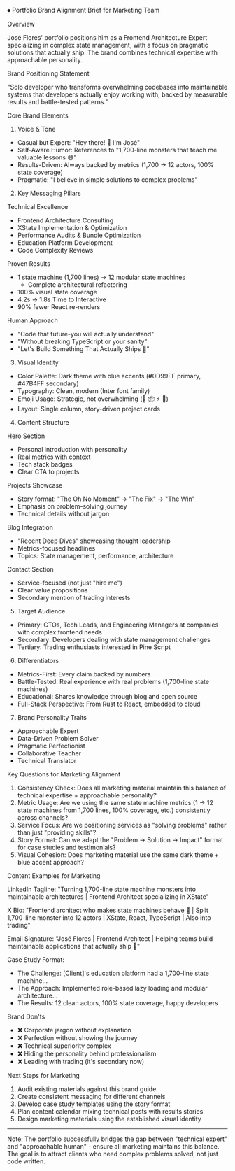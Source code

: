 ⏺ Portfolio Brand Alignment Brief for Marketing Team

  Overview

  José Flores' portfolio positions him as a Frontend Architecture Expert specializing in complex state management, with a focus on
  pragmatic solutions that actually ship. The brand combines technical expertise with approachable personality.

  Brand Positioning Statement

  "Solo developer who transforms overwhelming codebases into maintainable systems that developers actually enjoy working with, backed
  by measurable results and battle-tested patterns."

  Core Brand Elements

  1. Voice & Tone

  - Casual but Expert: "Hey there! 👋 I'm José"
  - Self-Aware Humor: References to "1,700-line monsters that teach me valuable lessons 😅"
  - Results-Driven: Always backed by metrics (1,700 → 12 actors, 100% state coverage)
  - Pragmatic: "I believe in simple solutions to complex problems"

  2. Key Messaging Pillars

  Technical Excellence
  - Frontend Architecture Consulting
  - XState Implementation & Optimization
  - Performance Audits & Bundle Optimization
  - Education Platform Development
  - Code Complexity Reviews

  Proven Results
  - 1 state machine (1,700 lines) → 12 modular state machines
    - Complete architectural refactoring
  - 100% visual state coverage
  - 4.2s → 1.8s Time to Interactive
  - 90% fewer React re-renders

  Human Approach
  - "Code that future-you will actually understand"
  - "Without breaking TypeScript or your sanity"
  - "Let's Build Something That Actually Ships 🚀"

  3. Visual Identity

  - Color Palette: Dark theme with blue accents (#0D99FF primary, #47B4FF secondary)
  - Typography: Clean, modern (Inter font family)
  - Emoji Usage: Strategic, not overwhelming (🚀 📦 ⚡ 🎯)
  - Layout: Single column, story-driven project cards

  4. Content Structure

  Hero Section
  - Personal introduction with personality
  - Real metrics with context
  - Tech stack badges
  - Clear CTA to projects

  Projects Showcase
  - Story format: "The Oh No Moment" → "The Fix" → "The Win"
  - Emphasis on problem-solving journey
  - Technical details without jargon

  Blog Integration
  - "Recent Deep Dives" showcasing thought leadership
  - Metrics-focused headlines
  - Topics: State management, performance, architecture

  Contact Section
  - Service-focused (not just "hire me")
  - Clear value propositions
  - Secondary mention of trading interests

  5. Target Audience

  - Primary: CTOs, Tech Leads, and Engineering Managers at companies with complex frontend needs
  - Secondary: Developers dealing with state management challenges
  - Tertiary: Trading enthusiasts interested in Pine Script

  6. Differentiators

  - Metrics-First: Every claim backed by numbers
  - Battle-Tested: Real experience with real problems (1,700-line state machines)
  - Educational: Shares knowledge through blog and open source
  - Full-Stack Perspective: From Rust to React, embedded to cloud

  7. Brand Personality Traits

  - Approachable Expert
  - Data-Driven Problem Solver
  - Pragmatic Perfectionist
  - Collaborative Teacher
  - Technical Translator

  Key Questions for Marketing Alignment

  1. Consistency Check: Does all marketing material maintain this balance of technical expertise + approachable personality?
  2. Metric Usage: Are we using the same state machine metrics (1 → 12 state machines from 1,700 lines, 100% coverage, etc.) consistently across channels?
  3. Service Focus: Are we positioning services as "solving problems" rather than just "providing skills"?
  4. Story Format: Can we adapt the "Problem → Solution → Impact" format for case studies and testimonials?
  5. Visual Cohesion: Does marketing material use the same dark theme + blue accent approach?

  Content Examples for Marketing

  LinkedIn Tagline: "Turning 1,700-line state machine monsters into maintainable architectures | Frontend Architect specializing in
  XState"

  X Bio: "Frontend architect who makes state machines behave 🤖 | Split 1,700-line monster into 12 actors | XState, React, TypeScript | Also into
   trading"

  Email Signature: "José Flores | Frontend Architect | Helping teams build maintainable applications that actually ship 🚀"

  Case Study Format:
  - The Challenge: [Client]'s education platform had a 1,700-line state machine...
  - The Approach: Implemented role-based lazy loading and modular architecture...
  - The Results: 12 clean actors, 100% state coverage, happy developers

  Brand Don'ts

  - ❌ Corporate jargon without explanation
  - ❌ Perfection without showing the journey
  - ❌ Technical superiority complex
  - ❌ Hiding the personality behind professionalism
  - ❌ Leading with trading (it's secondary now)

  Next Steps for Marketing

  1. Audit existing materials against this brand guide
  2. Create consistent messaging for different channels
  3. Develop case study templates using the story format
  4. Plan content calendar mixing technical posts with results stories
  5. Design marketing materials using the established visual identity

  ---
  Note: The portfolio successfully bridges the gap between "technical expert" and "approachable human" - ensure all marketing maintains
   this balance. The goal is to attract clients who need complex problems solved, not just code written.